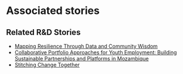 # Associated stories

<!-- !!DO NOT REMOVE!! start autogenerated hyperlinks -->
## Related R&D Stories
- [Mapping Resilience Through Data and Community Wisdom](/RnD-Archive/stories/?doc=Explorers_SOM)
- [Collaborative Portfolio Approaches for Youth Employment: Building Sustainable Partnerships and Platforms in Mozambique](/RnD-Archive/stories/?doc=Explorers_MOZ)
- [Stitching Change Together](/RnD-Archive/stories/?doc=Explorers_PRY)
<!-- !!DO NOT REMOVE!! end autogenerated hyperlinks -->